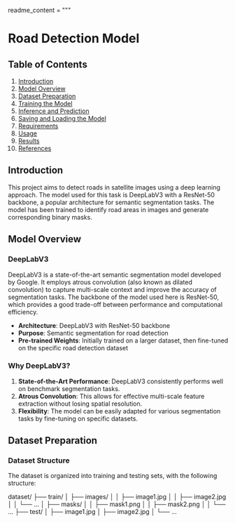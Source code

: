 readme_content = """
# Road Detection Model

## Table of Contents

1. [Introduction](#introduction)
2. [Model Overview](#model-overview)
3. [Dataset Preparation](#dataset-preparation)
4. [Training the Model](#training-the-model)
5. [Inference and Prediction](#inference-and-prediction)
6. [Saving and Loading the Model](#saving-and-loading-the-model)
7. [Requirements](#requirements)
8. [Usage](#usage)
9. [Results](#results)
10. [References](#references)

## Introduction

This project aims to detect roads in satellite images using a deep learning approach. The model used for this task is DeepLabV3 with a ResNet-50 backbone, a popular architecture for semantic segmentation tasks. The model has been trained to identify road areas in images and generate corresponding binary masks.

## Model Overview

### DeepLabV3

DeepLabV3 is a state-of-the-art semantic segmentation model developed by Google. It employs atrous convolution (also known as dilated convolution) to capture multi-scale context and improve the accuracy of segmentation tasks. The backbone of the model used here is ResNet-50, which provides a good trade-off between performance and computational efficiency.

- **Architecture**: DeepLabV3 with ResNet-50 backbone
- **Purpose**: Semantic segmentation for road detection
- **Pre-trained Weights**: Initially trained on a larger dataset, then fine-tuned on the specific road detection dataset

### Why DeepLabV3?

1. **State-of-the-Art Performance**: DeepLabV3 consistently performs well on benchmark segmentation tasks.
2. **Atrous Convolution**: This allows for effective multi-scale feature extraction without losing spatial resolution.
3. **Flexibility**: The model can be easily adapted for various segmentation tasks by fine-tuning on specific datasets.

## Dataset Preparation

### Dataset Structure

The dataset is organized into training and testing sets, with the following structure:

dataset/
├── train/
│ ├── images/
│ │ ├── image1.jpg
│ │ ├── image2.jpg
│ │ └── ...
│ ├── masks/
│ │ ├── mask1.png
│ │ ├── mask2.png
│ │ └── ...
├── test/
│ ├── image1.jpg
│ ├── image2.jpg
│ └── ...

